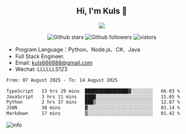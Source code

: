 <h2 align="center"> Hi, I'm Kuls 👋 </h2>
<p align="center">
    <p align="center">
        <img src=" https://avatars.githubusercontent.com/u/42165104?s=460&u=5c7fbf0bce7d4b38a15a44676e6f64b529e47598&v=4"/>
    </p>
    <p align="center">
      <img src="https://img.shields.io/github/stars/hellokuls?style=social" alt="Github stars" />
      <img src="https://img.shields.io/github/followers/hellokuls?style=social" alt="Github followers" />
      <img src="https://visitor-badge.glitch.me/badge?page_id=hellokuls.readme" alt="vistors" />
    </p>
</p>

- Program Language：Python、Node.js、C#、Java
- Full Stack Engineer.
- Email: kuls666888@gmail.com
- Wechat: LLLLLLS123

<!--START_SECTION:waka-->

```txt
From: 07 August 2025 - To: 14 August 2025

TypeScript   13 hrs 29 mins  ████████████████▓░░░░░░░░   66.03 %
JavaScript   3 hrs 11 mins   ████░░░░░░░░░░░░░░░░░░░░░   15.65 %
Python       2 hrs 37 mins   ███▒░░░░░░░░░░░░░░░░░░░░░   12.87 %
JSON         38 mins         ▓░░░░░░░░░░░░░░░░░░░░░░░░   03.14 %
Markdown     17 mins         ▒░░░░░░░░░░░░░░░░░░░░░░░░   01.42 %
```

<!--END_SECTION:waka-->

![info](https://github-readme-stats.vercel.app/api?username=hellokuls&show_icons=true&count_private=true&hide=prs&theme=default_repocard)


